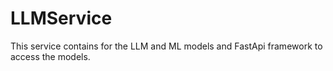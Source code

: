 # LLMService

This service contains for the LLM and ML models and FastApi framework to access the models.
